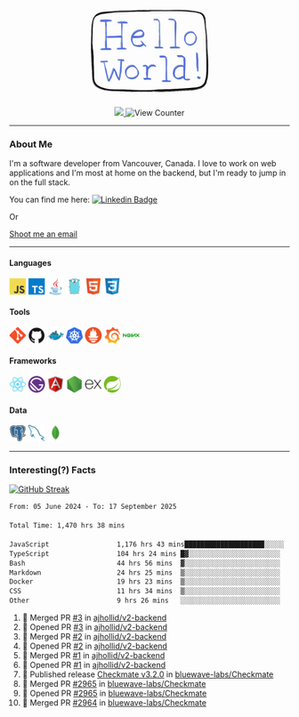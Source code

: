 <div align="center">
    <img src="./img/hello_world.webp" height="200px" width="">
    <div>
        <a href="https://www.linkedin.com/in/ajhollid">
            <img src="https://img.shields.io/badge/LinkedIn-blue"/>
        </a>
        <img src="https://komarev.com/ghpvc/?username=ajhollid&color=yellow" alt="View Counter">
    </div>
</div>

---

### About Me

I'm a software developer from Vancouver, Canada. I love to work on web applications and I'm most at home on the backend, but I'm ready to jump in on the full stack.

You can find me here: [![Linkedin Badge](https://img.shields.io/badge/-ajhollid-blue?style=flat&logo=Linkedin&logoColor=white)](https://www.linkedin.com/in/ajhollid)

Or

[Shoot me an email](mailto:ajhollid@gmail.com)

---

#### Languages

<div>
    <img src="./img/devicons/javascript-original.svg" width=30 height=30 alt="JavaScript">
    <img src="/img/devicons/typescript-original.svg" width=30 height=30 alt="TypeScript">
    <img src="./img/devicons/java-original.svg" width=30 height=30 alt="Java">
    <img src="./img/devicons/go-original.svg" width=30 height=30 alt="Golang">
    <img src="./img/devicons/html5-original.svg" width=30 height=30 alt="HTML 5">
    <img src="./img/devicons/css3-original.svg" width=30 height=30 alt="CSS 3">
</div>

#### Tools

<div>
    <img src="./img/devicons/git-original.svg" width=30 height=30 alt="Git">
    <img src="./img/devicons/github-original.svg" width=30 height=30 alt="Github">
    <img src="./img/devicons/docker-original.svg" width=30 
    height=30 alt="Docker">
    <img src="./img/devicons/kubernetes-original.svg" width=30 height=30 alt="K8">
    <img src="./img/devicons/prometheus-original.svg" width=30 height=30 alt="Prometheus">
    <img src="./img/devicons/grafana-original.svg" width=30 height=30 alt="Grafana">
    <img src="./img/devicons/nginx-original.svg" width=30 height=30 alt="Nginx">
</div>

#### Frameworks

<div>
    <img src="./img/devicons/react-original.svg" width=30 height=30 alt="React">
    <img src="./img/devicons/gatsby-original.svg" width=30 height=30 alt="Gatsby">
    <img src="./img/devicons/angularjs-original.svg" width=30 height=30 alt="AngularJS">
    <img src="./img/devicons/nodejs-original.svg" width=30 height=30 alt="NodeJS">
    <img src="./img/devicons/express-original.svg" width=30 height=30 alt="Express">
    <img src="./img/devicons/spring-original.svg" width=30 height=30 alt="Spring">
</div>

#### Data

<div>
    <img src="./img/devicons/postgresql-original.svg" width=30 height=30 alt="Postgresql">
    <img src="./img/devicons/mysql-original.svg" width=30 height=30 alt="Mysql">
    <img src="./img/devicons/mongodb-original.svg" width=30 height=30 alt="MongoDB">
</div>

---

### Interesting(?) Facts

[![GitHub Streak](http://github-readme-streak-stats.herokuapp.com?user=ajhollid)](https://git.io/streak-stats)

 <!--START_SECTION:waka-->

```txt
From: 05 June 2024 - To: 17 September 2025

Total Time: 1,470 hrs 38 mins

JavaScript                 1,176 hrs 43 mins████████████████████░░░░░   79.50 %
TypeScript                 104 hrs 24 mins █▓░░░░░░░░░░░░░░░░░░░░░░░   07.05 %
Bash                       44 hrs 56 mins  ▓░░░░░░░░░░░░░░░░░░░░░░░░   03.04 %
Markdown                   24 hrs 25 mins  ▒░░░░░░░░░░░░░░░░░░░░░░░░   01.65 %
Docker                     19 hrs 23 mins  ▒░░░░░░░░░░░░░░░░░░░░░░░░   01.31 %
CSS                        11 hrs 34 mins  ▒░░░░░░░░░░░░░░░░░░░░░░░░   00.78 %
Other                      9 hrs 26 mins   ░░░░░░░░░░░░░░░░░░░░░░░░░   00.64 %
```

<!--END_SECTION:waka-->


<!--START_SECTION:activity-->
1. 🎉 Merged PR [#3](https://github.com/ajhollid/v2-backend/pull/3) in [ajhollid/v2-backend](https://github.com/ajhollid/v2-backend)
2. 💪 Opened PR [#3](https://github.com/ajhollid/v2-backend/pull/3) in [ajhollid/v2-backend](https://github.com/ajhollid/v2-backend)
3. 🎉 Merged PR [#2](https://github.com/ajhollid/v2-backend/pull/2) in [ajhollid/v2-backend](https://github.com/ajhollid/v2-backend)
4. 💪 Opened PR [#2](https://github.com/ajhollid/v2-backend/pull/2) in [ajhollid/v2-backend](https://github.com/ajhollid/v2-backend)
5. 🎉 Merged PR [#1](https://github.com/ajhollid/v2-backend/pull/1) in [ajhollid/v2-backend](https://github.com/ajhollid/v2-backend)
6. 💪 Opened PR [#1](https://github.com/ajhollid/v2-backend/pull/1) in [ajhollid/v2-backend](https://github.com/ajhollid/v2-backend)
7. 🚀 Published release [Checkmate v3.2.0](https://github.com/bluewave-labs/Checkmate/releases/tag/v3.2.0) in [bluewave-labs/Checkmate](https://github.com/bluewave-labs/Checkmate)
8. 🎉 Merged PR [#2965](https://github.com/bluewave-labs/Checkmate/pull/2965) in [bluewave-labs/Checkmate](https://github.com/bluewave-labs/Checkmate)
9. 💪 Opened PR [#2965](https://github.com/bluewave-labs/Checkmate/pull/2965) in [bluewave-labs/Checkmate](https://github.com/bluewave-labs/Checkmate)
10. 🎉 Merged PR [#2964](https://github.com/bluewave-labs/Checkmate/pull/2964) in [bluewave-labs/Checkmate](https://github.com/bluewave-labs/Checkmate)
<!--END_SECTION:activity-->
